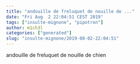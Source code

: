 ```yaml
---
title: "andouille de freluquet de nouille de ..."
date: "Fri Aug  2 22:04:51 CEST 2019"
tags: ["insulte-mignone", "pipotron"]
author: m1ch3l
categories: ["generated"]
slug: "insulte-mignone/2019-08-02-22:04:51"
---
```


andouille de freluquet de nouille de chien
